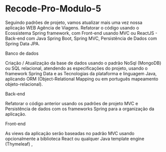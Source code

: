 # Recode-Pro-Modulo-5


Seguindo padrões de projeto, vamos atualizar mais uma vez nossa aplicação WEB Agência de Viagens. Refatorar o código usando o Ecossistema Spring framework, com Front-end usando MVC ou ReactJS - Back-end com Java Spring Boot, Spring MVC, Persistência de Dados com Spring Data JPA. 

Banco de dados 

Criação / Atualização da base de dados usando o padrão NoSql (MongoDB) ou SQL relacional, atendendo as especificações do projeto, usando o framework Spring Data e as Tecnologias da plataforma e linguagem Java, aplicando ORM (Object-Relational Mapping ou em português mapeamento objeto-relacional).  
 

Back-end 

Refatorar o código anterior usando os padrões de projeto MVC e Persistência de dados com os frameworks Spring para a organização da aplicação. 
  

Front-end 

As views da aplicação serão baseadas no padrão MVC usando opcionalmente a biblioteca React ou qualquer Java template engine (Thymeleaf) ,  
